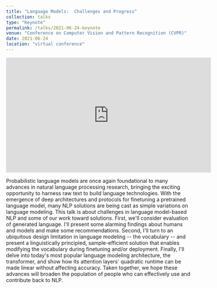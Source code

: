 ```yaml
---
title: "Language Models:  Challenges and Progress"
collection: talks
type: "Keynote"
permalink: /talks/2021-06-24-keynote
venue: "Conference on Computer Vision and Pattern Recognition (CVPR)"
date: 2021-06-24
location: "virtual conference"
---
```


<iframe width="560" height="315" src="https://www.youtube.com/embed/i68DVCv5vmo" title="YouTube video player" frameborder="0" allow="accelerometer; autoplay; clipboard-write; encrypted-media; gyroscope; picture-in-picture" allowfullscreen></iframe>

Probabilistic language models are once again foundational to many advances in natural language processing research, bringing the exciting opportunity to harness raw text to build language technologies.  With the emergence of deep architectures and protocols for finetuning a pretrained language model, many NLP solutions are being cast as simple variations on language modeling.  This talk is about challenges in language model-based NLP and some of our work toward solutions.  First, we'll consider evaluation of generated language.  I'll present some alarming findings about humans and models and make some recommendations.  Second, I'll turn to an ubiquitous design limitation in language modeling -- the vocabulary -- and present a linguistically principled, sample-efficient solution that enables modifying the vocabulary during finetuning and/or deployment.  Finally, I'll delve into today's most popular language modeling architecture, the transformer, and show how its attention layers' quadratic runtime can be made linear without affecting accuracy.  Taken together, we hope these advances will broaden the population of people who can effectively use and contribute back to NLP.
